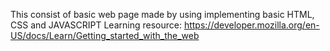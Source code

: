 This consist of basic web page made by using implementing basic HTML, CSS and JAVASCRIPT
Learning resource: https://developer.mozilla.org/en-US/docs/Learn/Getting_started_with_the_web 
